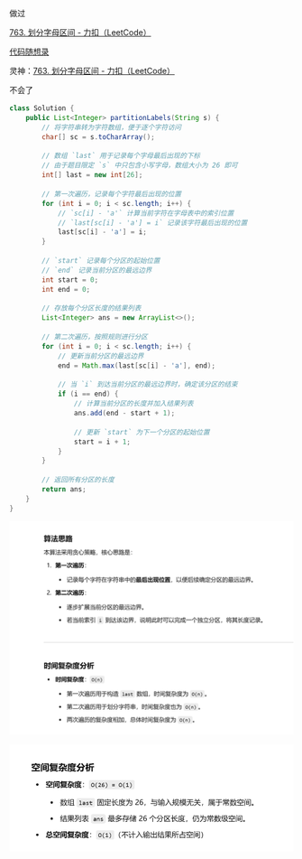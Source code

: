 



做过



[763. 划分字母区间 - 力扣（LeetCode）](https://leetcode.cn/problems/partition-labels/description/?envType=study-plan-v2&envId=top-100-liked)



[代码随想录](https://www.programmercarl.com/0763.划分字母区间.html)



灵神：[763. 划分字母区间 - 力扣（LeetCode）](https://leetcode.cn/problems/partition-labels/solutions/2806706/ben-zhi-shi-he-bing-qu-jian-jian-ji-xie-ygsn8/?envType=study-plan-v2&envId=top-100-liked)



不会了





```java
class Solution {
    public List<Integer> partitionLabels(String s) {
        // 将字符串转为字符数组，便于逐个字符访问
        char[] sc = s.toCharArray();

        // 数组 `last` 用于记录每个字母最后出现的下标
        // 由于题目限定 `s` 中只包含小写字母，数组大小为 26 即可
        int[] last = new int[26];  

        // 第一次遍历，记录每个字符最后出现的位置
        for (int i = 0; i < sc.length; i++) {
            // `sc[i] - 'a'` 计算当前字符在字母表中的索引位置
            // `last[sc[i] - 'a'] = i` 记录该字符最后出现的位置
            last[sc[i] - 'a'] = i;
        }

        // `start` 记录每个分区的起始位置
        // `end` 记录当前分区的最远边界
        int start = 0;
        int end = 0;

        // 存放每个分区长度的结果列表
        List<Integer> ans = new ArrayList<>();

        // 第二次遍历，按照规则进行分区
        for (int i = 0; i < sc.length; i++) {
            // 更新当前分区的最远边界
            end = Math.max(last[sc[i] - 'a'], end);

            // 当 `i` 到达当前分区的最远边界时，确定该分区的结束
            if (i == end) {
                // 计算当前分区的长度并加入结果列表
                ans.add(end - start + 1);

                // 更新 `start` 为下一个分区的起始位置
                start = i + 1;
            }
        }

        // 返回所有分区的长度
        return ans;
    }
}

```





![{A3804F6B-6B89-4DFB-93E6-A64C4EFD0E27}](assets/{A3804F6B-6B89-4DFB-93E6-A64C4EFD0E27}.png)

![{4FBA14D8-3346-4913-87B3-CE6EB2480F5C}](assets/{4FBA14D8-3346-4913-87B3-CE6EB2480F5C}.png)